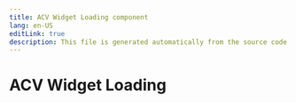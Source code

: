 ```yaml
---
title: ACV Widget Loading component
lang: en-US
editLink: true
description: This file is generated automatically from the source code. Changes made here will be lost.
---
```


# ACV Widget Loading

<!--@include: ./widgetLoading.doc.md-->
